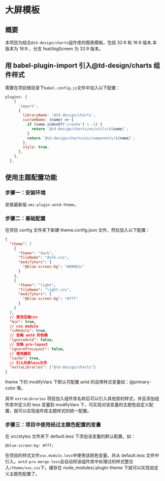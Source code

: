 # 大屏模板

## 概要

本项目为结合`@td-design/charts`组件库的图表模板，包括 32:9 和 16:9 版本,本版本为 16:9 ，分支 feat/bigScreen 为 32:9 版本。

## 用 babel-plugin-import 引入@td-design/charts 组件样式

需要在项目根目录下`babel.config.js`文件中加入以下配置：

```js
plugins: [
    [
      'import',
      {
        libraryName: '@td-design/charts',
        customName: (name) => {
          if (name.indexOf('create') > -1) {
            return `@td-design/charts/es/utils/${name}`;
          }
          return `@td-design/charts/es/components/${name}`;
        },
        style: true,
      },
    ],
  ],
```

## 使用主题配置功能

### 步骤一：安装环境

安装最新版 `umi-plugin-antd-theme`，

### 步骤二：基础配置

在项目 config 文件夹下新建 theme.config.json 文件，然后加入以下配置：

```json
{
  "theme": [
    {
      "theme": "dark",
      "fileName": "dark.css",
      "modifyVars": {
        "@blue-screen-bg": "#090b2c"
      }
    },
    {
      "theme": "light",
      "fileName": "light.css",
      "modifyVars": {
        "@blue-screen-bg": "#fff"
      }
    }
  ],
  // 是否压缩css
  "min": true,
  // css module
  "isModule": true,
  // 忽略 antd 的依赖
  "ignoreAntd": false,
  // 忽略 pro-layout
  "ignoreProLayout": false,
  // 使用缓存
  "cache": true,
  // 引入外库less文件
  "extraLibraries": ["@td-design/charts"]
}
```

theme 下的 modifyVars 下默认可配置 antd 的自带样式变量如：@primary-color 等。

其中 `extraLibraries` 项目加入组件库名称后可以引入其他库的样式，并且添加组件库中定义的 less 变量到 modifyVars 下，可实现对该变量的主题色自定义配置，就可以实现组件库主题样式的统一配置。

### 步骤三：项目中使用经过主题色配置的变量

在 src/styles 文件夹下 default.less 下添加该变量的默认配置。如：

```less
@blue-screen-bg: #fff;
```

在项目的样式文件`xxx.module.less`中使用该颜色变量，并从 default.less 文件中引入。`antd-pro-merge-less`会自动将该组件库中处理过的样式整合入`/theme/xxx.css`下，缓存在 node_modules/.plugin-theme 下就可以实现自定义主题色配置了。
